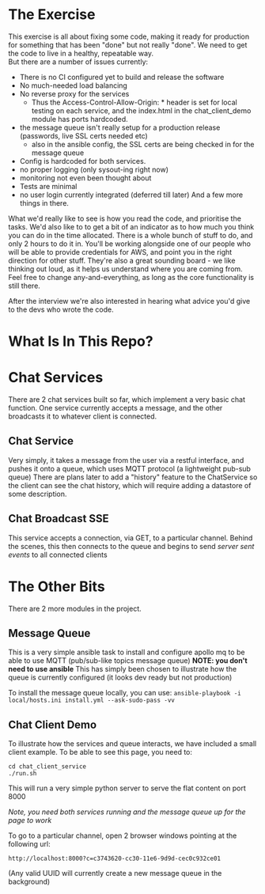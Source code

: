 

The Exercise
============
This exercise is all about fixing some code, making it ready for production for something that has been "done" but not really "done".
We need to get the code to live in a healthy, repeatable way.  
But there are a number of issues currently:

 - There is no CI configured yet to build and release the software
 - No much-needed load balancing
 - No reverse proxy for the services
    - Thus the Access-Control-Allow-Origin: * header is set for local testing on each service, and the index.html in the chat_client_demo module has ports hardcoded.
 - the message queue isn't really setup for a production release (passwords, live SSL certs needed etc)
    - also in the ansible config, the SSL certs are being checked in for the message queue
 - Config is hardcoded for both services.
 - no proper logging (only sysout-ing right now)
 - monitoring not even been thought about
 - Tests are minimal
 - no user login currently integrated (deferred till later)
And a few more things in there.


What we'd really like to see is how you read the code, and prioritise the tasks.
We'd also like to to get a bit of an indicator as to how much you think you can do in the time allocated.
There is a whole bunch of stuff to do, and only 2 hours to do it in.
You'll be working alongside one of our people who will be able to provide credentials for AWS, and point you in the right direction for other stuff.
They're also a great sounding board - we like thinking out loud, as it helps us understand where you are coming from.
Feel free to change any-and-everything, as long as the core functionality is still there.

After the interview we're also interested in hearing what advice you'd give to the devs who wrote the code.


What Is In This Repo?
=====================

Chat Services
=============
There are 2 chat services built so far, which implement a very basic chat function. 
One service currently accepts a message, and the other broadcasts it to whatever client is connected.


Chat Service
------------
Very simply, it takes a message from the user via a restful interface, and pushes it onto a queue, which uses MQTT protocol (a lightweight pub-sub queue)
There are plans later to add a "history" feature to the ChatService so the client can see the chat history, which will require adding a datastore of some description.


Chat Broadcast SSE
------------------
This service accepts a connection, via GET, to a particular channel.
Behind the scenes, this then connects to the queue and begins to send _server sent events_ to all connected clients


The Other Bits
==============

There are 2 more modules in the project. 

Message Queue
-------------

This is a very simple ansible task to install and configure apollo mq to be able to use MQTT (pub/sub-like topics message queue)
**NOTE: you don't need to use ansible**
This has simply been chosen to illustrate how the queue is currently configured (it looks dev ready but not production)

To install the message queue locally, you can use:
```ansible-playbook -i local/hosts.ini install.yml --ask-sudo-pass -vv```

Chat Client Demo
----------------

To illustrate how the services and queue interacts, we have included a small client example.
To be able to see this page, you need to:
```
cd chat_client_service
./run.sh
```
This will run a very simple python server to serve the flat content on port 8000

*Note, you need both services running and the message queue up for the page to work*

To go to a particular channel, open 2 browser windows pointing at the following url:

```http://localhost:8000?c=c3743620-cc30-11e6-9d9d-cec0c932ce01```

(Any valid UUID will currently create a new message queue in the background)
